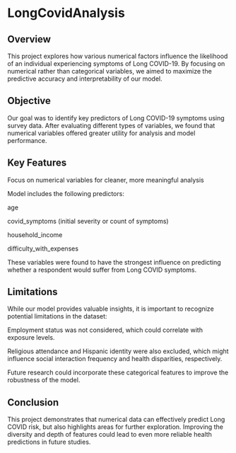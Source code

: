 # LongCovidAnalysis

## Overview
This project explores how various numerical factors influence the likelihood of an individual experiencing symptoms of Long COVID-19. By focusing on numerical rather than categorical variables, we aimed to maximize the predictive accuracy and interpretability of our model.

## Objective
Our goal was to identify key predictors of Long COVID-19 symptoms using survey data. After evaluating different types of variables, we found that numerical variables offered greater utility for analysis and model performance.

## Key Features
Focus on numerical variables for cleaner, more meaningful analysis

Model includes the following predictors:

age

covid_symptoms (initial severity or count of symptoms)

household_income

difficulty_with_expenses

These variables were found to have the strongest influence on predicting whether a respondent would suffer from Long COVID symptoms.

## Limitations
While our model provides valuable insights, it is important to recognize potential limitations in the dataset:

Employment status was not considered, which could correlate with exposure levels.

Religious attendance and Hispanic identity were also excluded, which might influence social interaction frequency and health disparities, respectively.

Future research could incorporate these categorical features to improve the robustness of the model.

## Conclusion
This project demonstrates that numerical data can effectively predict Long COVID risk, but also highlights areas for further exploration. Improving the diversity and depth of features could lead to even more reliable health predictions in future studies.

